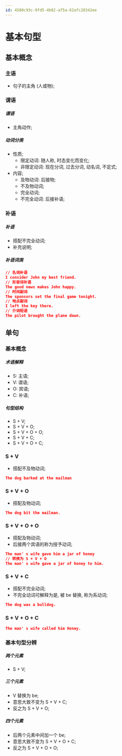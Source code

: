```yaml
---
id: 4580c93c-9fd5-4b82-a75a-62afc28342ee
---
```


# 基本句型

## 基本概念

### 主语

- 句子的主角 (人或物);

### 谓语

##### 谓语

- 主角动作;

##### 动词分类

- 性质;
  - 限定动词: 随人称, 时态变化而变化;
  - 非限定动词: 现在分词, 过去分词, 动名词, 不定式;
- 内容;
  - 及物动词: 后接物;
  - 不及物动词;
  - 完全动词;
  - 不完全动词: 后接补语;

### 补语

##### 补语

- 搭配不完全动词;
- 补充说明;

##### 补语词类

```json
// 名词补语
I consider John my best friend.
// 形容词补语
The good news makes John happy.
// 时间副词
The sponsors set the final game tonight.
// 地点副词
I left the key there.
// 介词短语
The pilot brought the plane down.
```

## 单句

### 基本概念

##### 术语解释

- S: 主语;
- V: 谓语;
- O: 宾语;
- C: 补语;

##### 句型结构

- S + V;
- S + V + O;
- S + V + O + O;
- S + V + C;
- S + V + O + C;

### S + V

- 搭配不及物动词;

```json
The dog barked at the mailman
```

### S + V + O

- 搭配及物动词;

```json
The dog bit the mailman.
```

### S + V + O + O

- 搭配及物动词;
- 后接两个宾语的称为授予动词;

```json
The man' s wife gave him a jar of honey
// 转换为 S + V + O
The man' s wife gave a jar of honey to him.
```

### S + V + C

- 搭配不完全动词;
- 不完全动词可解释为是, 被 be 替换, 称为系动词;

```json
The dog was a bulldog.
```

### S + V + O + C

```json
The man' s wife called him Honey.
```

### 基本句型分辨

##### 两个元素

- S + V;

##### 三个元素

- V 替换为 be;
- 意思大致不变为 S + V + C;
- 反之为 S + V + O;

##### 四个元素

- 后两个元素中间加一个 be;
- 意思大致不变为 S + V + O + C;
- 反之为 S + V + O + O;
